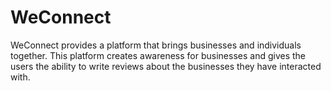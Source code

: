 # WeConnect
WeConnect provides a platform that brings businesses and individuals together. This platform creates awareness for businesses and gives the users the ability to write reviews about the businesses they have interacted with.
